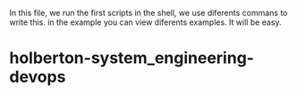 In this file, we run the first scripts in the shell, we use diferents commans to write this. in the example you can view diferents examples. It will be easy. 
# holberton-system_engineering-devops
